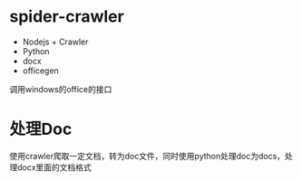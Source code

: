 # spider-crawler

- Nodejs + Crawler
- Python
- docx
- officegen

调用windows的office的接口

# 处理Doc

使用crawler爬取一定文档，转为doc文件，同时使用python处理doc为docs，处理docx里面的文档格式